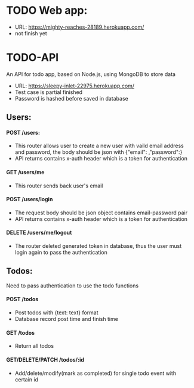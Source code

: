# TODO Web app:
- URL: https://mighty-reaches-28189.herokuapp.com/
- not finish yet

# TODO-API
An API for todo app, based on Node.js, using MongoDB to store data


- URL: https://sleepy-inlet-22975.herokuapp.com/
- Test case is partial finished
- Password is hashed before saved in database

## Users:
#### POST /users: 
- This router allows user to create a new user with vaild email address and password, the body should be json with {"email": ,"password":}
- API returns contains x-auth header which is a token for authentication

#### GET /users/me
- This router sends back user's email

#### POST /users/login
- The request body should be json object contains email-password pair
- API returns contains x-auth header which is a token for authentication

#### DELETE /users/me/logout
- The router deleted generated token in database, thus the user must login again to pass the authentication



## Todos:
Need to pass authentication to use the todo functions
#### POST /todos
- Post todos with {text: text} format
- Database record post time and finish time

#### GET /todos
- Return all todos

#### GET/DELETE/PATCH /todos/:id
- Add/delete/modify(mark as completed) for single todo event with certain id
